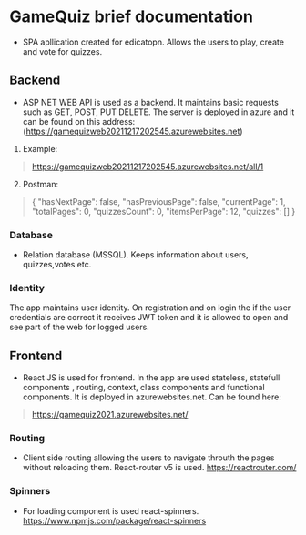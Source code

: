 # GameQuiz brief documentation
 * SPA apllication created for edicatopn. Allows the users to play, create and vote for quizzes.
## Backend
* ASP NET WEB API is used as a backend.
 It maintains basic requests such as GET, POST, PUT DELETE. The server is deployed in azure and it can be found on this address:
(https://gamequizweb20211217202545.azurewebsites.net)
1. Example:
> https://gamequizweb20211217202545.azurewebsites.net/all/1

2. Postman: 
> {
>  "hasNextPage": false,
>  "hasPreviousPage": false,
>  "currentPage": 1,
>  "totalPages": 0,
>  "quizzesCount": 0,
>  "itemsPerPage": 12,
>  "quizzes": []
> }

### Database
* Relation database (MSSQL). Keeps information about users, quizzes,votes etc.
### Identity 

The app maintains user identity. On registration and on login the if the user credentials are correct it receives JWT token and it is allowed to open and see part of the web for logged users.

## Frontend
* React JS is used for frontend. In the app are used stateless, statefull components , routing, context, class components and functional components.
It is deployed in azurewebsites.net. Can be found here:
>https://gamequiz2021.azurewebsites.net/

### Routing 
* Client side routing allowing the users to navigate throuth the pages without reloading them. React-router v5 is used. https://reactrouter.com/

### Spinners 
* For loading component is used react-spinners. https://www.npmjs.com/package/react-spinners

